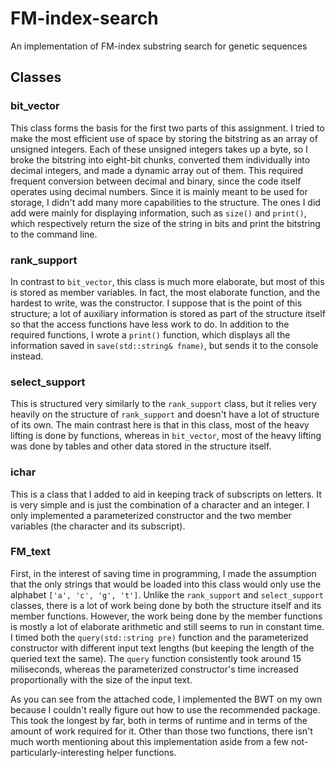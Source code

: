 # FM-index-search
An implementation of FM-index substring search for genetic sequences
## Classes
### bit_vector
This class forms the basis for the first two parts of this assignment. I tried to make the most efficient use of space by storing the bitstring as an array of unsigned integers. Each of these unsigned integers takes up a byte, so I broke the bitstring into eight-bit chunks, converted them individually into decimal integers, and made a dynamic array out of them. This required frequent conversion between decimal and binary, since the code itself operates using decimal numbers. Since it is mainly meant to be used for storage, I didn't add many more capabilities to the structure. The ones I did add were mainly for displaying information, such as `size()` and `print()`, which respectively return the size of the string in bits and print the bitstring to the command line.
### rank_support
In contrast to `bit_vector`, this class is much more elaborate, but most of this is stored as member variables. In fact, the most elaborate function, and the hardest to write, was the constructor. I suppose that is the point of this structure; a lot of auxiliary information is stored as part of the structure itself so that the access functions have less work to do. In addition to the required functions, I wrote a `print()` function, which displays all the information saved in `save(std::string& fname)`, but sends it to the console instead.
### select_support
This is structured very similarly to the `rank_support` class, but it relies very heavily on the structure of `rank_support` and doesn't have a lot of structure of its own. The main contrast here is that in this class, most of the heavy lifting is done by functions, whereas in `bit_vector`, most of the heavy lifting was done by tables and other data stored in the structure itself.
### ichar
This is a class that I added to aid in keeping track of subscripts on letters. It is very simple and is just the combination of a character and an integer. I only implemented a parameterized constructor and the two member variables (the character and its subscript).
### FM_text
First, in the interest of saving time in programming, I made the assumption that the only strings that would be loaded into this class would only use the alphabet `['a', 'c', 'g', 't']`. Unlike the `rank_support` and `select_support` classes, there is a lot of work being done by both the structure itself and its member functions. However, the work being done by the member functions is mostly a lot of elaborate arithmetic and still seems to run in constant time. I timed both the `query(std::string pre)` function and the parameterized constructor with different input text lengths (but keeping the length of the queried text the same). The `query` function consistently took around 15 miliseconds, whereas the parameterized constructor's time increased proportionally with the size of the input text.

As you can see from the attached code, I implemented the BWT on my own because I couldn't really figure out how to use the recommended package. This took the longest by far, both in terms of runtime and in terms of the amount of work required for it. Other than those two functions, there isn't much worth mentioning about this implementation aside from a few not-particularly-interesting helper functions.
